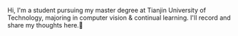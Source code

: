 
Hi, I'm a student pursuing my master degree at Tianjin University of Technology, majoring in computer vision & continual learning. I'll record and share my thoughts here.📝
